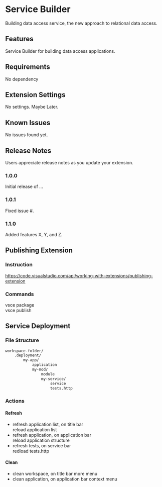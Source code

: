 # Service Builder

Building data access service, the new approach to relational data access.

## Features

Service Builder for building data access applications.

## Requirements

No dependency

## Extension Settings

No settings. Maybe Later.

## Known Issues

No issues found yet.

## Release Notes

Users appreciate release notes as you update your extension.

### 1.0.0

Initial release of ...

### 1.0.1

Fixed issue #.

### 1.1.0

Added features X, Y, and Z.

## Publishing Extension

### Instruction  

https://code.visualstudio.com/api/working-with-extensions/publishing-extension

### Commands  

vsce package  
vsce publish  

## Service Deployment

### File Structure

```sh
workspace-folder/
    .deployment/
        my-app/
            application
            my-mod/
                module
                my-service/
                    service
                    tests.http
```

### Actions

#### Refresh

- refresh application list, on title bar  
    reload application list
- refresh application, on application bar  
    reload application structure
- refresh tests, on service bar  
    redload tests.http

#### Clean

- clean workspace, on title bar more menu
- clean application, on application bar context menu
